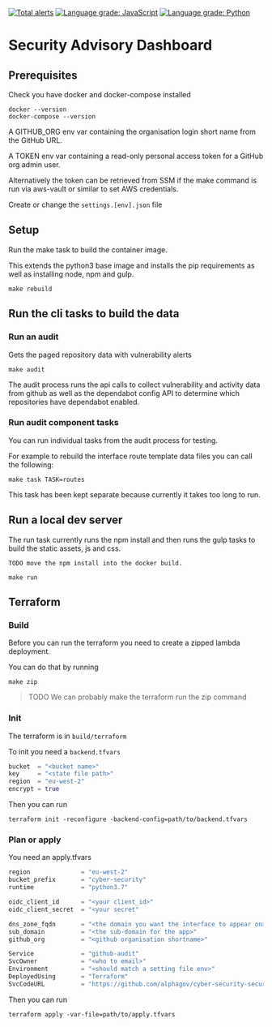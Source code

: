 [![Total alerts](https://img.shields.io/lgtm/alerts/g/alphagov/cyber-security-security-advisory-dashboard.svg?logo=lgtm&logoWidth=18)](https://lgtm.com/projects/g/alphagov/cyber-security-security-advisory-dashboard/alerts/) [![Language grade: JavaScript](https://img.shields.io/lgtm/grade/javascript/g/alphagov/cyber-security-security-advisory-dashboard.svg?logo=lgtm&logoWidth=18)](https://lgtm.com/projects/g/alphagov/cyber-security-security-advisory-dashboard/context:javascript) [![Language grade: Python](https://img.shields.io/lgtm/grade/python/g/alphagov/cyber-security-security-advisory-dashboard.svg?logo=lgtm&logoWidth=18)](https://lgtm.com/projects/g/alphagov/cyber-security-security-advisory-dashboard/context:python)

# Security Advisory Dashboard 

## Prerequisites 

Check you have docker and docker-compose installed 

```
docker --version 
docker-compose --version
```

A GITHUB_ORG env var containing the organisation login short name 
from the GitHub URL.

A TOKEN env var containing a read-only personal access token for a GitHub org 
admin user. 

Alternatively the token can be retrieved from SSM if the make command 
is run via aws-vault or similar to set AWS credentials.  

Create or change the `settings.[env].json` file 

## Setup 

Run the make task to build the container image. 

This extends the python3 base image and installs the pip requirements 
as well as installing node, npm and gulp. 
```container
make rebuild
```

## Run the cli tasks to build the data 

### Run an audit

Gets the paged repository data with vulnerability alerts  
```audit
make audit
```

The audit process runs the api calls to collect vulnerability and 
activity data from github as well as the dependabot config API to 
determine which repositories have dependabot enabled. 

### Run audit component tasks 

You can run individual tasks from the audit process for testing. 

For example to rebuild the interface route template data files you 
can call the following: 
```task
make task TASK=routes
```

This task has been kept separate because currently it takes too long 
to run. 

## Run a local dev server 

The run task currently runs the npm install and then runs the gulp tasks 
to build the static assets, js and css. 

    TODO move the npm install into the docker build. 
    
```run
make run
```

## Terraform 

### Build
Before you can run the terraform you need to create a zipped lambda 
deployment. 

You can do that by running 

```zip
make zip
```

> TODO We can probably make the terraform run the zip command 

### Init
The terraform is in `build/terraform`

To init you need a `backend.tfvars`
```backend.tfvars
bucket  = "<bucket name>"
key     = "<state file path>"
region  = "eu-west-2"
encrypt = true
```

Then you can run 
```init
terraform init -reconfigure -backend-config=path/to/backend.tfvars
```

### Plan or apply
You need an apply.tfvars 

```apply.tfvars
region              = "eu-west-2"
bucket_prefix       = "cyber-security"
runtime             = "python3.7"

oidc_client_id      = "<your client_id>"
oidc_client_secret  = "<your secret"

dns_zone_fqdn       = "<the domain you want the interface to appear on>"
sub_domain          = "<the sub-domain for the app>"
github_org          = "<github organisation shortname>"

Service             = "github-audit"
SvcOwner            = "<who to email>"
Environment         = "<should match a setting file env>"
DeployedUsing       = "Terraform"
SvcCodeURL          = "https://github.com/alphagov/cyber-security-security-advisory-dashboard"
```

Then you can run 

```apply
terraform apply -var-file=path/to/apply.tfvars
```
